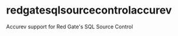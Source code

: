 redgatesqlsourcecontrolaccurev
==============================

Accurev support for Red Gate's SQL Source Control
